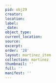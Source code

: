 ```yaml
---
pid: obj29
creator: 
location: 
label: 
_date: 
object_type: 
current_location: 
source: 
excerpt: 
order: '28'
layout: martinez_item
collection: martinez
thumbnail: ''
full: ''
manifest: ''
---
```

